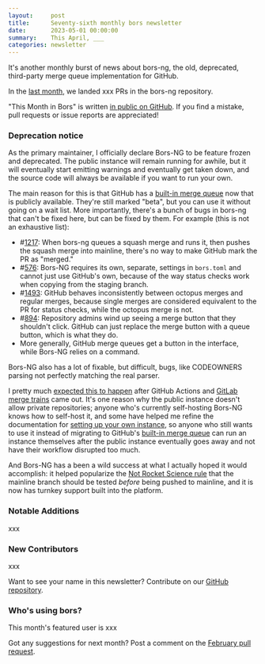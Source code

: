 ```yaml
---
layout:     post
title:      Seventy-sixth monthly bors newsletter
date:       2023-05-01 00:00:00
summary:    This April, ___
categories: newsletter
---
```


It's another monthly burst of news about bors-ng, the old, deprecated, third-party merge queue implementation for GitHub.

In the [last month](https://github.com/bors-ng/bors-ng/pulls?q=is%3Apr+is%3Amerged+closed%3A2023-01-01..2023-01-31),
we landed xxx PRs in the bors-ng repository.

"This Month in Bors" is written [in public on GitHub][GitHub for TMiB].
If you find a mistake, pull requests or issue reports are appreciated!

[GitHub for TMiB]: https://github.com/bors-ng/bors-ng.github.io


### Deprecation notice

As the primary maintainer, I officially declare Bors-NG to be feature frozen and deprecated. The public instance will remain running for awhile, but it will eventually start emitting warnings and eventually get taken down, and the source code will always be available if you want to run your own.

The main reason for this is that GitHub has a [built-in merge queue] now that is publicly available. They're still marked "beta", but you can use it without going on a wait list. More importantly, there's a bunch of bugs in bors-ng that can't be fixed here, but can be fixed by them. For example (this is not an exhaustive list):

* #[1217]: When bors-ng queues a squash merge and runs it, then pushes the squash merge into mainline, there's no way to make GitHub mark the PR as "merged."
* #[576]: Bors-NG requires its own, separate, settings in `bors.toml` and cannot just use GitHub's own, because of the way status checks work when copying from the staging branch.
* #[1493]: GitHub behaves inconsistently between octopus merges and regular merges, because single merges are considered equivalent to the PR for status checks, while the octopus merge is not.
* #[894]: Repository admins wind up seeing a merge button that they shouldn't click. GitHub can just replace the merge button with a queue button, which is what they do.
* More generally, GitHub merge queues get a button in the interface, while Bors-NG relies on a command.

Bors-NG also has a lot of fixable, but difficult, bugs, like CODEOWNERS parsing not perfectly matching the real parser.

I pretty much [expected this to happen][appget] after GitHub Actions and [GitLab merge trains] came out. It's one reason why the public instance doesn't allow private repositories; anyone who's currently self-hosting Bors-NG knows how to self-host it, and some have helped me refine the documentation for [setting up your own instance], so anyone who still wants to use it instead of migrating to GitHub's [built-in merge queue] can run an instance themselves after the public instance eventually goes away and not have their workflow disrupted too much.

And Bors-NG has a been a wild success at what I actually hoped it would accomplish: it helped popularize the [Not Rocket Science rule] that the mainline branch should be tested *before* being pushed to mainline, and it is now has turnkey support built into the platform.

[built-in merge queue]: https://github.blog/changelog/2023-02-08-pull-request-merge-queue-public-beta/
[1217]: https://github.com/bors-ng/bors-ng/issues/1217
[576]: https://github.com/bors-ng/bors-ng/issues/576
[894]: https://github.com/bors-ng/bors-ng/issues/894
[1493]: https://github.com/bors-ng/bors-ng/issues/1493
[appget]: https://medium.com/@keivan/the-day-appget-died-e9a5c96c8b22
[GitLab merge trains]: https://docs.gitlab.com/ee/ci/pipelines/merge_trains.html
[setting up your own instance]: https://github.com/bors-ng/bors-ng#how-to-set-up-your-own-real-instance
[Not Rocket Science rule]: https://bors.tech/essay/2017/02/02/pitch/


### Notable Additions

xxx


### New Contributors

xxx

Want to see your name in this newsletter? Contribute on our [GitHub repository](https://github.com/bors-ng/bors-ng).


### Who's using bors?

This month's featured user is xxx

Got any suggestions for next month?
Post a comment on the [February pull request](https://github.com/bors-ng/bors-ng.github.io/pull/___).
